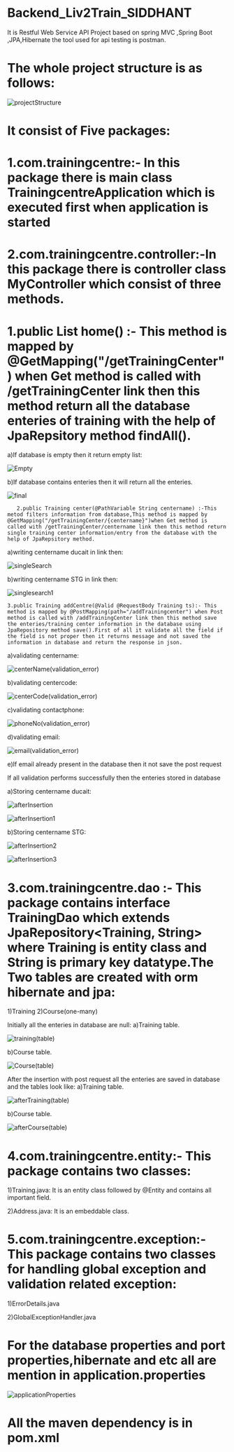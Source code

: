# Backend_Liv2Train_SIDDHANT
It is Restful Web Service API Project based on spring MVC ,Spring Boot ,JPA,Hibernate
the tool used for api testing is postman.

# The whole project structure is as follows:

![projectStructure](https://user-images.githubusercontent.com/66818761/85326448-f12fa580-b4ea-11ea-812b-4a8b4f7ddfa3.png)

# It consist of Five packages:

# 1.com.trainingcentre:- In this package there is main class TrainingcentreApplication which is executed first when application is started

# 2.com.trainingcentre.controller:-In this package there is controller class MyController which consist of three methods.
 # 1.public List<Training> home() :- This method is mapped by @GetMapping("/getTrainingCenter") when Get method is called with /getTrainingCenter link then this method return all the database enteries of training with the help of JpaRepsitory method findAll().
  
  a)If database is empty then it return empty list:
  
 ![Empty](https://user-images.githubusercontent.com/66818761/85323002-e5d97b80-b4e4-11ea-8a36-765153b0819e.png)
 
  b)If database contains enteries then it will return all the enteries.
  
 ![final](https://user-images.githubusercontent.com/66818761/85323028-effb7a00-b4e4-11ea-8ce3-36617b1abc5a.png)
  
       2.public Training center(@PathVariable String centername) :-This metod filters information from database,This method is mapped by @GetMapping("/getTrainingCenter/{centername}")when Get method is called with /getTrainingCenter/centername link then this method return single training center information/entry from the database with the help of JpaRepsitory method.
  
  a)writing centername ducait in link then:
  
  ![singleSearch](https://user-images.githubusercontent.com/66818761/85323523-c2630080-b4e5-11ea-83d4-e7498ff07353.png)

  b)writing centername STG in link then:
  
  ![singlesearch1](https://user-images.githubusercontent.com/66818761/85323536-cabb3b80-b4e5-11ea-96ff-38a07f56b656.png)


    3.public Training addCentre(@Valid @RequestBody Training ts):- This method is mapped by @PostMapping(path="/addTrainingcenter") when Post method is called with /addTrainingCenter link then this method save the enteries/training center information in the database using JpaRepository method save().First of all it validate all the field if the field is not proper then it returns message and not saved the information in database and return the response in json.
    
  a)validating centername:
  
![centerName(validation_error)](https://user-images.githubusercontent.com/66818761/85360187-08e04b80-b536-11ea-9cfa-7fd1adb3dff9.png)

  
  b)validating centercode:
  
![centerCode(validation_error)](https://user-images.githubusercontent.com/66818761/85324120-e410b780-b4e6-11ea-9789-c3389eadc58c.png)

  c)validating contactphone:
  
![phoneNo(validation_error)](https://user-images.githubusercontent.com/66818761/85324132-ea069880-b4e6-11ea-8d38-9ddbdb049950.png)

  d)validating email:
  
![email(validation_error)](https://user-images.githubusercontent.com/66818761/85324146-eecb4c80-b4e6-11ea-8a68-275ecf0a3aee.png)

  e)If email already present in the database then it not save the post request
  
  If all validation performs successfully then the enteries stored in database
  
  a)Storing centername ducait:
  
  
![afterInsertion](https://user-images.githubusercontent.com/66818761/85324509-99436f80-b4e7-11ea-8488-1650abf03a71.png)


![afterInsertion1](https://user-images.githubusercontent.com/66818761/85324514-9d6f8d00-b4e7-11ea-92b3-ea273cef43a6.png)

  b)Storing centername STG:
  
![afterInsertion2](https://user-images.githubusercontent.com/66818761/85324525-a1031400-b4e7-11ea-91af-ddcf7cd476e8.png)

![afterInsertion3](https://user-images.githubusercontent.com/66818761/85324549-abbda900-b4e7-11ea-969b-15a421375c84.png)


# 3.com.trainingcentre.dao :- This package contains interface TrainingDao which  extends JpaRepository<Training, String> where Training is entity class and String is primary key datatype.The Two tables are created with orm hibernate and jpa:
 1)Training
 2)Course(one-many)
 
 Initially all the enteries in database are null:
 a)Training table.
 
 ![training(table)](https://user-images.githubusercontent.com/66818761/85325111-b462af00-b4e8-11ea-97bc-f16c75f37bc4.png)

 b)Course table.
 
 ![Course(table)](https://user-images.githubusercontent.com/66818761/85325128-ba589000-b4e8-11ea-9578-19d854f5874a.png)
 
 After the insertion with post request all the enteries are saved in database and the tables look like:
 a)Training table.
 
 
![afterTraining(table)](https://user-images.githubusercontent.com/66818761/85325138-c04e7100-b4e8-11ea-85dd-0d2722fe77f4.png)

 b)Course table.
 
![afterCourse(table)](https://user-images.githubusercontent.com/66818761/85325148-c5132500-b4e8-11ea-9679-9a8b5e726c81.png)

 # 4.com.trainingcentre.entity:- This package contains two classes:
 
 1)Training.java: It is an entity class followed by @Entity and contains all important field.
 
 2)Address.java: It is an embeddable class.
 
 # 5.com.trainingcentre.exception:- This package contains two classes for handling global exception and validation related exception:
 
 1)ErrorDetails.java
 
 2)GlobalExceptionHandler.java

# For the database properties and port properties,hibernate and etc all are mention in application.properties

![applicationProperties](https://user-images.githubusercontent.com/66818761/85326211-8c744b00-b4ea-11ea-98a4-981ae0c7b001.png)

# All the maven dependency is in pom.xml
